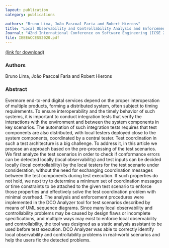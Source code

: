 ```yaml
---
layout: publication
category: publications

authors: "Bruno Lima, João Pascoal Faria and Robert Hierons"
title: "Local Observability and Controllability Analysis and Enforcement in Distributed Testing With Time Constraints"
Journal: "42nd International Conference on Software Engineering (ICSE 2020)"
file: IEEEACCESS2020.pdf
---
```


<a href="https://ieeexplore.ieee.org/abstract/document/9186641"><i class="icon-pdf"></i> (link for download)</a>

### Authors

Bruno Lima, João Pascoal Faria and Robert Hierons

### Abstract

Evermore end-to-end digital services depend on the proper interoperation of multiple products, forming a distributed system, often subject to timing requirements. To ensure interoperability and the timely behavior of such systems, it is important to conduct integration tests that verify the interactions with the environment and between the system components in key scenarios. The automation of such integration tests requires that test components are also distributed, with local testers deployed close to the system components, coordinated by a central tester. Test coordination in such a test architecture is a big challenge. To address it, in this article we propose an approach based on the pre-processing of the test scenarios. We first analyze the test scenarios in order to check if conformance errors can be detected locally (local observability) and test inputs can be decided locally (local controllability) by the local testers for the test scenario under consideration, without the need for exchanging coordination messages between the test components during test execution. If such properties do not hold, we next try to determine a minimum set of coordination messages or time constraints to be attached to the given test scenario to enforce those properties and effectively solve the test coordination problem with minimal overhead. The analysis and enforcement procedures were implemented in the DCO Analyzer tool for test scenarios described by means of UML sequence diagrams. Since many local observability and controllability problems may be caused by design flaws or incomplete specifications, and multiple ways may exist to enforce local observability and controllability, the tool was designed as a static analysis assistant to be used before test execution. DCO Analyzer was able to correctly identify local observability and controllability problems in real-world scenarios and help the users fix the detected problems.

